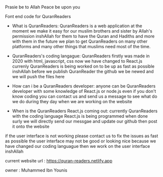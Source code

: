 Prasie be to Allah 
Peace be upon you

Font end code for QuranReaders

- What is QuranReaders:
QuranReaders is a web application at the moment we make it easy for our muslim brothers and sister by Allah's permission inshAllah
for them to have the Quran and Hadiths and more with them in the future we plan to get QuranReaders on many other platforms and many other things that 
muslims need most of the time.

- QuranReaders's coding langague:
QuranReaders firstly was made in 2020 with html, javascript, css now we have changed to React.js currenly QuranReaders is being worked on to be up as fast as possible inshAllah before we publish QuranReader the github we be newed and we will push the files here


- How can i be a QuranReaders developer:
anyone can be QuranReaders developer with some knowledge of React.js or node.js even if you don't know coding you can contact us and send us a message to see what 
do we do during they day when we are working on the website


- When is the QuranReaders React.js coming out: 
currently QuranReaders with the coding language React.js is being programmed when done surly we will directly send our messgae and update our github then post it
onto the website


if the user interface is not working please contact us to fix the issues as fast as possible 
the user interface may not be good or looking nice because we have changed our coding languague then we work on the user interface inshAllah


current website url : https://quran-readers.netlify.app

owner : Muhammed Ibn Younis
